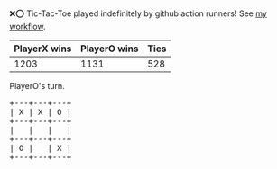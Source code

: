 :x::o: Tic-Tac-Toe played indefinitely by github action runners! See [my workflow](.github/workflows/play.yaml).

|PlayerX wins|PlayerO wins|Ties|
|-|-|-|
|1203|1131|528|

PlayerO's turn.

<pre>
+---+---+---+
| X | X | O |
+---+---+---+
|   |   |   |
+---+---+---+
| O |   | X |
+---+---+---+
</pre>